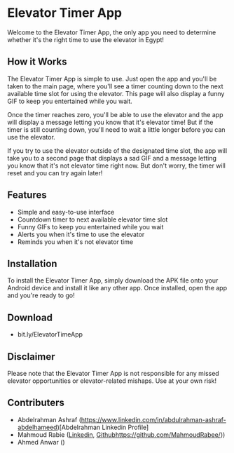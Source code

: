 # Elevator Timer App
Welcome to the Elevator Timer App, the only app you need to determine whether it's the right time to use the elevator in Egypt!

## How it Works
The Elevator Timer App is simple to use. Just open the app and you'll be taken to the main page, where you'll see a timer counting down to the next available time slot for using the elevator. This page will also display a funny GIF to keep you entertained while you wait.

Once the timer reaches zero, you'll be able to use the elevator and the app will display a message letting you know that it's elevator time! But if the timer is still counting down, you'll need to wait a little longer before you can use the elevator.

If you try to use the elevator outside of the designated time slot, the app will take you to a second page that displays a sad GIF and a message letting you know that it's not elevator time right now. But don't worry, the timer will reset and you can try again later!

## Features
* Simple and easy-to-use interface
* Countdown timer to next available elevator time slot
* Funny GIFs to keep you entertained while you wait
* Alerts you when it's time to use the elevator
* Reminds you when it's not elevator time

## Installation
To install the Elevator Timer App, simply download the APK file onto your Android device and install it like any other app. Once installed, open the app and you're ready to go!

## Download 

- bit.ly/ElevatorTimeApp

## Disclaimer
Please note that the Elevator Timer App is not responsible for any missed elevator opportunities or elevator-related mishaps. Use at your own risk!

## Contributers
-  Abdelrahman Ashraf (https://www.linkedin.com/in/abdulrahman-ashraf-abdelhameed)[Abdelrahman Linkedin Profile]
- Mahmoud Rabie ([Linkedin]([https://link-url-here.org](https://www.linkedin.com/in/mahmoud-rabie/)https://www.linkedin.com/in/mahmoud-rabie/), [Github](https://github.com/MahmoudRabee/)https://github.com/MahmoudRabee/))
- Ahmed Anwar ()
